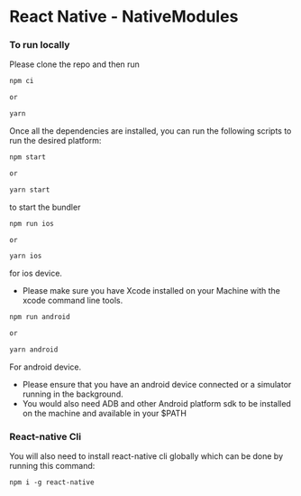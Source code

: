 # React Native - NativeModules

### To run locally

Please clone the repo and then run

```js
npm ci

or

yarn
```

Once all the dependencies are installed, you can run the following scripts to run the desired platform:

```js
npm start

or

yarn start
```

to start the bundler

```js
npm run ios

or

yarn ios
```

for ios device.

- Please make sure you have Xcode installed on your Machine with the xcode command line tools.

```js
npm run android

or

yarn android
```

For android device.

- Please ensure that you have an android device connected or a simulator running in the background.
- You would also need ADB and other Android platform sdk to be installed on the machine and available in your \$PATH

### React-native Cli

You will also need to install react-native cli globally which can be done by running this command:

```
npm i -g react-native
```

